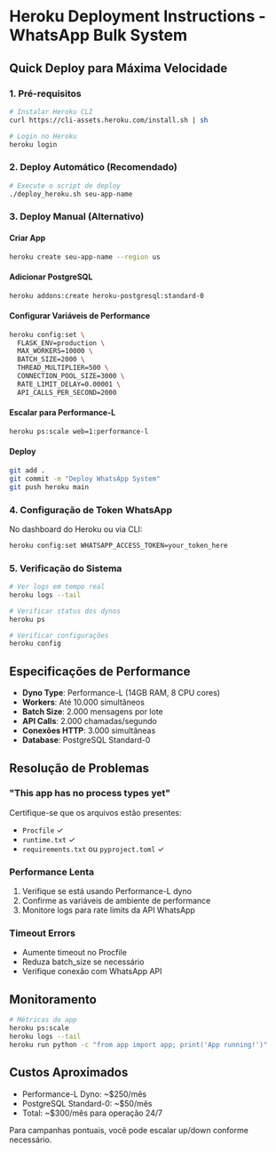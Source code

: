 # Heroku Deployment Instructions - WhatsApp Bulk System

## Quick Deploy para Máxima Velocidade

### 1. Pré-requisitos
```bash
# Instalar Heroku CLI
curl https://cli-assets.heroku.com/install.sh | sh

# Login no Heroku
heroku login
```

### 2. Deploy Automático (Recomendado)
```bash
# Execute o script de deploy
./deploy_heroku.sh seu-app-name
```

### 3. Deploy Manual (Alternativo)

#### Criar App
```bash
heroku create seu-app-name --region us
```

#### Adicionar PostgreSQL
```bash
heroku addons:create heroku-postgresql:standard-0
```

#### Configurar Variáveis de Performance
```bash
heroku config:set \
  FLASK_ENV=production \
  MAX_WORKERS=10000 \
  BATCH_SIZE=2000 \
  THREAD_MULTIPLIER=500 \
  CONNECTION_POOL_SIZE=3000 \
  RATE_LIMIT_DELAY=0.00001 \
  API_CALLS_PER_SECOND=2000
```

#### Escalar para Performance-L
```bash
heroku ps:scale web=1:performance-l
```

#### Deploy
```bash
git add .
git commit -m "Deploy WhatsApp System"
git push heroku main
```

### 4. Configuração de Token WhatsApp

No dashboard do Heroku ou via CLI:
```bash
heroku config:set WHATSAPP_ACCESS_TOKEN=your_token_here
```

### 5. Verificação do Sistema

```bash
# Ver logs em tempo real
heroku logs --tail

# Verificar status dos dynos
heroku ps

# Verificar configurações
heroku config
```

## Especificações de Performance

- **Dyno Type**: Performance-L (14GB RAM, 8 CPU cores)
- **Workers**: Até 10.000 simultâneos
- **Batch Size**: 2.000 mensagens por lote
- **API Calls**: 2.000 chamadas/segundo
- **Conexões HTTP**: 3.000 simultâneas
- **Database**: PostgreSQL Standard-0

## Resolução de Problemas

### "This app has no process types yet"
Certifique-se que os arquivos estão presentes:
- `Procfile` ✓
- `runtime.txt` ✓
- `requirements.txt` ou `pyproject.toml` ✓

### Performance Lenta
1. Verifique se está usando Performance-L dyno
2. Confirme as variáveis de ambiente de performance
3. Monitore logs para rate limits da API WhatsApp

### Timeout Errors
- Aumente timeout no Procfile
- Reduza batch_size se necessário
- Verifique conexão com WhatsApp API

## Monitoramento

```bash
# Métricas do app
heroku ps:scale
heroku logs --tail
heroku run python -c "from app import app; print('App running!')"
```

## Custos Aproximados

- Performance-L Dyno: ~$250/mês
- PostgreSQL Standard-0: ~$50/mês
- Total: ~$300/mês para operação 24/7

Para campanhas pontuais, você pode escalar up/down conforme necessário.